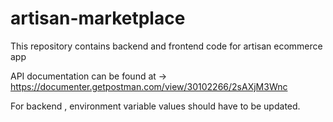 # artisan-marketplace
This repository contains backend and frontend code for artisan ecommerce app


API documentation can be found at -> https://documenter.getpostman.com/view/30102266/2sAXjM3Wnc

For backend , environment variable values should have to be updated.
